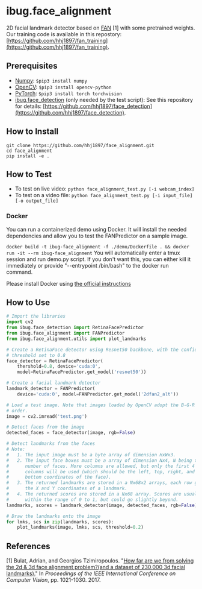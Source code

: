 # ibug.face_alignment
2D facial landmark detector based on [FAN](http://openaccess.thecvf.com/content_ICCV_2017/papers/Bulat_How_Far_Are_ICCV_2017_paper.pdf) \[1\] with some pretrained weights. Our training code is available in this repostory: [https://github.com/hhj1897/fan_training](https://github.com/hhj1897/fan_training).

## Prerequisites
* [Numpy](https://www.numpy.org/): `$pip3 install numpy`
* [OpenCV](https://opencv.org/): `$pip3 install opencv-python`
* [PyTorch](https://pytorch.org/): `$pip3 install torch torchvision`
* [ibug.face_detection](https://github.com/hhj1897/face_detection) (only needed by the test script): See this repository for details: [https://github.com/hhj1897/face_detection](https://github.com/hhj1897/face_detection).

## How to Install
```
git clone https://github.com/hhj1897/face_alignment.git
cd face_alignment
pip install -e .
```

## How to Test
* To test on live video: `python face_alignment_test.py [-i webcam_index]`
* To test on a video file: `python face_alignment_test.py [-i input_file] [-o output_file]`

### Docker
You can run a containerized demo using Docker. It will install the needed dependencies and allow you to test the FANPredictor on a sample image.

`docker build -t ibug-face_alignment -f ./demo/Dockerfile . && docker run -it --rm ibug-face_alignment`
You will automatically enter a tmux session and run demo.py script. If you don't want this, you can either kill it immediately or provide "--entrypoint /bin/bash" to the docker run command.

Please install Docker using [the official instructions](https://docs.docker.com/get-docker/)

## How to Use
```python
# Import the libraries
import cv2
from ibug.face_detection import RetinaFacePredictor
from ibug.face_alignment import FANPredictor
from ibug.face_alignment.utils import plot_landmarks

# Create a RetinaFace detector using Resnet50 backbone, with the confidence 
# threshold set to 0.8
face_detector = RetinaFacePredictor(
    thershold=0.8, device='cuda:0',
    model=RetinaFacePredictor.get_model('resnet50'))

# Create a facial landmark detector
landmark_detector = FANPredictor(
    device='cuda:0', model=FANPredictor.get_model('2dfan2_alt'))

# Load a test image. Note that images loaded by OpenCV adopt the B-G-R channel
# order.
image = cv2.imread('test.png')

# Detect faces from the image
detected_faces = face_detector(image, rgb=False)

# Detect landmarks from the faces
# Note: 
#   1. The input image must be a byte array of dimension HxWx3.
#   2. The input face boxes must be a array of dimension Nx4, N being the 
#      number of faces. More columns are allowed, but only the first 4
#      columns will be used (which should be the left, top, right, and
#      bottom coordinates of the face).
#   3. The returned landmarks are stored in a Nx68x2 arrays, each row giving
#      the X and Y coordinates of a landmark.
#   4. The returned scores are stored in a Nx68 array. Scores are usually
#      within the range of 0 to 1, but could go slightly beyond.
landmarks, scores = landmark_detector(image, detected_faces, rgb=False)

# Draw the landmarks onto the image
for lmks, scs in zip(landmarks, scores):
    plot_landmarks(image, lmks, scs, threshold=0.2)
```

## References
\[1\] Bulat, Adrian, and Georgios Tzimiropoulos. "[How far are we from solving the 2d & 3d face alignment problem?(and a dataset of 230,000 3d facial landmarks).](http://openaccess.thecvf.com/content_ICCV_2017/papers/Bulat_How_Far_Are_ICCV_2017_paper.pdf)" In _Proceedings of the IEEE International Conference on Computer Vision_, pp. 1021-1030. 2017.
